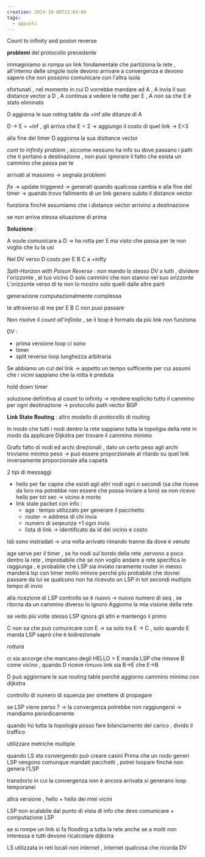 ```yaml
---
creation: 2024-10-08T12:04:00
tags:
  - appunti
---
```

Count to infinity and posion reverse

**problemi** del protocollo precedente 

immaginiamo si rompa un link fondamentale che partiziona la rete , all'interno delle singole isole devono arrivare a convergenza e devono sapere che non possono comunicare con l'altra isola

sfortunati , nel momento in cui D vorrebbe mandare ad A , A invia il suo distance vector a D , A continua a vedere le rotte per E , A non sa che E è stato eliminato 

D aggiorna le sue roting table da +inf alle ditanze di A 

D -> E = +inf , gli arriva che E = 2 -> aggiungo il costo di quel link -> E=3

alla fine del timer D aggiorna la sua disttance vector

*cont to infinity problem* , siccome nessuno ha info su dove passano i path che ti portano a destinazione , non puoi ignorare il fatto che esista un cammino che passa per te 

arrivati al massimo -> segnala problemi 

*fix* -> update triggered -> generati quando qualcosa cambia e alla fine del timer -> quando trovo fallimento di un link genero subito il distance vector

funziona finchè assumiamo che i distance vector arrivino a destinazione

se non arriva stessa situazione di prima

**Soluzione** : 

A voule comunicare a D -> ha rotta per E ma visto che passa per te non voglio che tu la usi 

Nel DV verso D costo per E B C a +infty

*Split-Horizon with Poison Reverse* : non mando lo stesso DV a tutti , dividere l'orizzonte , al tuo vicino D solo cammini che non stanno nel suo orizzonte
L'orizzonte verso di te non lo mostro solo quelli dalle altre parti 

generazione computazionalmente complessa 

te attraverso di me per E B C non puoi passare 

Non risolve il *count all'infinito* , se il loop è formato da più link non funziona 

DV :
+ prima versione loop ci sono
+ timer 
+ split reverse loop lunghezza arbitraria

Se abbiamo un cut del link -> aspetto un tempo sufficente per cui assumi che i vicini sappiano che la rotta è preduta 

hold down timer

soluzione definitiva al count to infinity -> rendere esplicito tutto il cammino per ogni destinazione -> protocollo path vector BGP 

**Link State Routing** : altro modello di protocollo di routing

In modo che tutti i nodi dentro la rete sappiano tutta la topoligia della rete in modo da applicare Dijkstra per trovare il cammino minimo 

Grafo fatto di nodi ed archi direzionali , dato un certo peso agli archi troviamo minimo
peso -> può essere proporzionale al ritardo su quel link 
inversamente proporzionale alla capaità 

2 tipi di messaggi 
+ hello per far capire che esisti agli altri nodi ogni n secondi (sa che riceve da loro ma potrebbe non essere che possa inviare a loro) se non ricevo hello per tot sec -> vicino è morto
+ link state packet con info :
	+ age : tempo utilizzato per generare il pacchetto
	+ router -> address di chi invia
	+ numero di seqeunza +1 ogni invio
	+ lista di link -> identificato da id del vicino e costo

lsb sono instradati -> una volta arrivato rimando tranne da dove è venuto

age serve per il timer , se ho nodi sul bordo della rete ,servono a poco dentro la rete , improbabile che se non voglio andare a rete specifica lo raggiunga , è probabile che LSP sia inviato raramente
router in messo manderà lsp con timer molto minore perchè più probabile che dovrei passare da lui
se qualcuno non ha ricevuto un LSP in tot secondi multiplo tempo di invio

alla ricezione di LSP controllo se è nuovo -> nuovo numero di seq , se ritorna da un cammino diverso lo ignoro 
Aggiorno la mia visione della rete 

se vedo più volte stesso LSP ignora gli altri e mantengo il primo

C non sa che può comunicare con E -> sa solo tra E -> C , solo quando E manda LSP saprò che è bidirezionale 

*rottura*

ci sia accorge che mancano degli HELLO > E manda LSP che rimove B come vicino , quando D riceve rimuvo link sia B->E che E->B

D può aggiornare le sue routing table perchè aggiorno cammino minimo con dijkstra 

controllo di numero di squenza per smettere di propagare 

se LSP viene perso ? -> la convergenza potrebbe non raggiungersi -> mandiamo periodicamente 

quando ho tutta la topologia posso fare bilanciamento del carico , divido il traffico 

utilizzare metriche multiple

quando LS sta convergendo può creare casini 
Prima che un nodo generi LSP vengono comunque mandati pacchetti , potrei loopare finchè non genera l'LSP

transitorio in cui la convergenza non è ancora arrivata si generano loop temporanei

altra versione , hello + hello dei miei vicini 

LSP non scalabile dal punto di vista di info che devo comunicare + computazione LSP

se si rompe un link si fa flooding a tutta la rete anche se a molti non interessa e tutti devono ricalcolare dijkstra 

LS utilizzata in reti locali non internet , internet qualcosa che ricorda DV